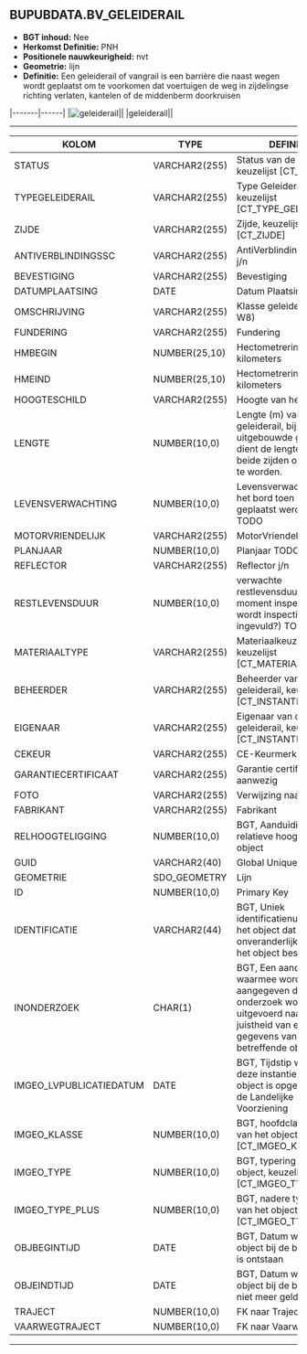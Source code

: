 ﻿## BUPUBDATA.BV_GELEIDERAIL


* __BGT inhoud:__ Nee
* __Herkomst Definitie:__ PNH
* __Positionele nauwkeurigheid:__ nvt
* __Geometrie:__ lijn
* __Definitie:__ Een geleiderail of vangrail is een barrière die naast wegen wordt geplaatst om te voorkomen dat voertuigen de weg in zijdelingse richting verlaten, kantelen of de middenberm doorkruisen

|-------|------|
|![geleiderail](geleiderail.png)||
|geleiderail||

***

|KOLOM                           	|TYPE          	|DEFINITIE|
|------                          	|----          	|-----    |
|STATUS                          	|VARCHAR2(255) 	|Status van de gegevens, keuzelijst [CT_STATUS]|
|TYPEGELEIDERAIL                 	|VARCHAR2(255) 	|Type Geleiderail, keuzelijst [CT_TYPE_GELEIDERAIL]|
|ZIJDE                           	|VARCHAR2(255) 	|Zijde, keuzelijst [CT_ZIJDE]|
|ANTIVERBLINDINGSSC              	|VARCHAR2(255) 	|AntiVerblindingsScherm j/n|
|BEVESTIGING                     	|VARCHAR2(255) 	|Bevestiging|
|DATUMPLAATSING                  	|DATE          	|Datum Plaatsing|
|OMSCHRIJVING                    	|VARCHAR2(255) 	|Klasse geleiderail (W1-W8)|
|FUNDERING                       	|VARCHAR2(255) 	|Fundering|
|HMBEGIN                         	|NUMBER(25,10) 	|Hectometrering in kilometers|
|HMEIND                          	|NUMBER(25,10) 	|Hectometrering in kilometers|
|HOOGTESCHILD                    	|VARCHAR2(255) 	|Hoogte van het Schild|
|LENGTE                          	|NUMBER(10,0)  	|Lengte (m) van de geleiderail, bij tweezijdig uitgebouwde geleiderails dient de lengte aan beide zijden opgenomen te worden.|
|LEVENSVERWACHTING               	|NUMBER(10,0)  	|Levensverwachting van het bord toen het geplaatst werd(jaren) TODO|
|MOTORVRIENDELIJK                	|VARCHAR2(255) 	|MotorVriendelijk j/n|
|PLANJAAR                        	|NUMBER(10,0)  	|Planjaar TODO|
|REFLECTOR                       	|VARCHAR2(255) 	|Reflector j/n|
|RESTLEVENSDUUR                  	|NUMBER(10,0)  	|verwachte restlevensduur vanaf moment inspect (waar wordt inspectiedatum ingevuld?) TODO|
|MATERIAALTYPE                   	|VARCHAR2(255) 	|Materiaalkeuze, keuzelijst [CT_MATERIAALTYPE]|
|BEHEERDER                       	|VARCHAR2(255) 	|Beheerder van de geleiderail, keuzelijst [CT_INSTANTIE]|
|EIGENAAR                        	|VARCHAR2(255) 	|Eigenaar van de geleiderail, keuzelijst [CT_INSTANTIE]|
|CEKEUR								|VARCHAR2(255) 	|CE-Keurmerk aanwezig|
|GARANTIECERTIFICAAT				|VARCHAR2(255) 	|Garantie certificaat aanwezig|
|FOTO								|VARCHAR2(255) 	|Verwijzing naar een Foto|
|FABRIKANT							|VARCHAR2(255) 	|Fabrikant|
|RELHOOGTELIGGING                	|NUMBER(10,0)  	|BGT, Aanduiding voor de relatieve hoogte van het object|
|GUID                            	|VARCHAR2(40)  	|Global Unique Identifier|
|GEOMETRIE                       	|SDO_GEOMETRY  	|Lijn|
|ID                              	|NUMBER(10,0)  	|Primary Key|
|IDENTIFICATIE			            |VARCHAR2(44)  	|BGT, Uniek identificatienummer voor het object dat onveranderlijk is zolang het object bestaat|
|INONDERZOEK                        |CHAR(1)       	|BGT, Een aanduiding waarmee wordt aangegeven dat een onderzoek wordt uitgevoerd naar de juistheid van een of meer gegevens van het betreffende object|
|IMGEO_LVPUBLICATIEDATUM            |DATE          	|BGT, Tijdstip waarop deze instantie van het object is opgenomen in de Landelijke Voorziening|
|IMGEO_KLASSE                       |NUMBER(10,0)   |BGT, hoofdclassificatie van het object, keuzelijst [CT_IMGEO_KLASSE]|
|IMGEO_TYPE                         |NUMBER(10,0)   |BGT, typering van het object, keuzelijst [CT_IMGEO_TYPE] |
|IMGEO_TYPE_PLUS                    |NUMBER(10,0)   |BGT, nadere typering van het object, keuzelijst [CT_IMGEO_TYPE_PLUS]||OBJECTID                        	|NUMBER(38,0)   |Interne ID ArcGIS|
|OBJBEGINTIJD                    	|DATE          	|BGT, Datum waarop het object bij de bronhouder is ontstaan|
|OBJEINDTIJD                     	|DATE          	|BGT, Datum waarop het object bij de bronhouder niet meer geldig is|
|TRAJECT                         	|NUMBER(10,0)  	|FK naar Traject|
|VAARWEGTRAJECT                  	|NUMBER(10,0)  	|FK naar Vaarwegtraject|

***
